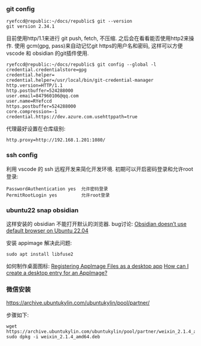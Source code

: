 
### git config


```
ryefccd@republic:~/docs/republic$ git --version
git version 2.34.1
```

目前使用http/1.1来进行 git push, fetch, 不压缩. 之后会在看看能否使用http2来操作.
使用 gcm(gpg, pass)来自动记忆git https的用户名和密码, 这样可以方便 vscode 和 obsidian 的git插件使用.

```
ryefccd@republic:~/docs/republic$ git config --global -l credential.credentialstore=gpg
credential.helper=
credential.helper=/usr/local/bin/git-credential-manager
http.version=HTTP/1.1
http.postbuffer=524288000
user.email=847960106@qq.com
user.name=RYefccd
https.postbuffer=524288000
core.compression=-1
credential.https://dev.azure.com.usehttppath=true
```

代理最好设置在仓库级别:

	http.proxy=http://192.168.1.201:1080/

### ssh config

利用 vscode 的 ssh 远程开发来简化开发环境.
初期可以开启密码登录和允许root登录:

	PasswordAuthentication yes  允许密码登录
	PermitRootLogin yes         允许root登录



### ubuntu22 snap obsidian

这样安装的 obsidian 不能打开默认的浏览器. 
bug讨论: [Obsidian doesn’t use default browser on Ubuntu 22.04](https://forum.obsidian.md/t/obsidian-doesnt-use-default-browser-on-ubuntu-22-04/68177)

安装 appimage 解决此问题:

	sudo apt install libfuse2

如何制作桌面图标:
[Registering AppImage Files as a desktop app](https://askubuntu.com/questions/902672/registering-appimage-files-as-a-desktop-app)
[How can I create a desktop entry for an AppImage?](https://askubuntu.com/questions/1328196/how-can-i-create-a-desktop-entry-for-an-appimage)




### 微信安装

https://archive.ubuntukylin.com/ubuntukylin/pool/partner/

步骤如下:
```
wget https://archive.ubuntukylin.com/ubuntukylin/pool/partner/weixin_2.1.4_amd64.deb
sudo dpkg -i weixin_2.1.4_amd64.deb
```